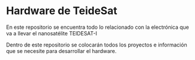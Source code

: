 # Hardware de TeideSat

En este repositorio se encuentra todo lo relacionado con la electrónica que va a llevar el nanosatélite TEIDESAT-I

Dentro de este repositorio se colocarán todos los proyectos e información que se necesite para desarrollar el hardware.